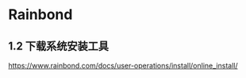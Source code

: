 # Rainbond



## 1.2 下载系统安装工具

https://www.rainbond.com/docs/user-operations/install/online_install/
